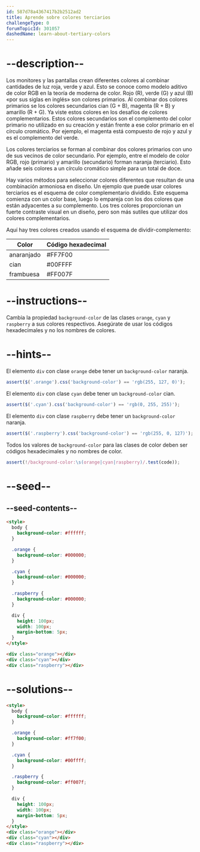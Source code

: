 ```yaml
---
id: 587d78a4367417b2b2512ad2
title: Aprende sobre colores terciarios
challengeType: 0
forumTopicId: 301057
dashedName: learn-about-tertiary-colors
---
```


# --description--

Los monitores y las pantallas crean diferentes colores al combinar cantidades de luz roja, verde y azul. Esto se conoce como modelo aditivo de color RGB en la teoría de moderna de color. Rojo (R), verde (G) y azul (B) «por sus siglas en inglés» son colores primarios. Al combinar dos colores primarios se los colores secundarios cian (G + B), magenta (R + B) y amarillo (R + G). Ya viste estos colores en los desafíos de colores complementarios. Estos colores secundarios son el complemento del color primario no utilizado en su creación y están frente a ese color primario en el círculo cromático. Por ejemplo, el magenta está compuesto de rojo y azul y es el complemento del verde.

Los colores terciarios se forman al combinar dos colores primarios con uno de sus vecinos de color secundario. Por ejemplo, entre el modelo de color RGB, rojo (primario) y amarillo (secundario) forman naranja (terciario). Esto añade seis colores a un círculo cromático simple para un total de doce.

Hay varios métodos para seleccionar colores diferentes que resultan de una combinación armoniosa en diseño. Un ejemplo que puede usar colores terciarios es el esquema de color complementario dividido. Este esquema comienza con un color base, luego lo empareja con los dos colores que están adyacentes a su complemento. Los tres colores proporcionan un fuerte contraste visual en un diseño, pero son más sutiles que utilizar dos colores complementarios.

Aquí hay tres colores creados usando el esquema de dividir-complemento:

<table class='table table-striped'><thead><tr><th>Color</th><th>Código hexadecimal</th></tr></thead><thead></thead><tbody><tr><td>anaranjado</td><td>#FF7F00</td></tr><tr><td>cian</td><td>#00FFFF</td></tr><tr><td>frambuesa</td><td>#FF007F</td></tr></tbody></table>

# --instructions--

Cambia la propiedad `background-color` de las clases `orange`, `cyan` y `raspberry` a sus colores respectivos. Asegúrate de usar los códigos hexadecimales y no los nombres de colores.

# --hints--

El elemento `div` con clase `orange` debe tener un `background-color` naranja.

```js
assert($('.orange').css('background-color') == 'rgb(255, 127, 0)');
```

El elemento `div` con clase `cyan` debe tener un `background-color` cian.

```js
assert($('.cyan').css('background-color') == 'rgb(0, 255, 255)');
```

El elemento `div` con clase `raspberry` debe tener un `background-color` naranja.

```js
assert($('.raspberry').css('background-color') == 'rgb(255, 0, 127)');
```

Todos los valores de `background-color` para las clases de color deben ser códigos hexadecimales y no nombres de color.

```js
assert(!/background-color:\s(orange|cyan|raspberry)/.test(code));
```

# --seed--

## --seed-contents--

```html
<style>
  body {
    background-color: #ffffff;
  }

  .orange {
    background-color: #000000;
  }

  .cyan {
    background-color: #000000;
  }

  .raspberry {
    background-color: #000000;
  }

  div {
    height: 100px;
    width: 100px;
    margin-bottom: 5px;
  }
</style>

<div class="orange"></div>
<div class="cyan"></div>
<div class="raspberry"></div>
```

# --solutions--

```html
<style>
  body {
    background-color: #ffffff;
  }

  .orange {
    background-color: #ff7f00;
  }

  .cyan {
    background-color: #00ffff;
  }

  .raspberry {
    background-color: #ff007f;
  }

  div {
    height: 100px;
    width: 100px;
    margin-bottom: 5px;
  }
</style>
<div class="orange"></div>
<div class="cyan"></div>
<div class="raspberry"></div>
```
